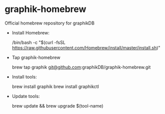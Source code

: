 # graphik-homebrew

Official homebrew repository for graphikDB

- Install Homebrew:

    
    /bin/bash -c "$(curl -fsSL https://raw.githubusercontent.com/Homebrew/install/master/install.sh)"
    

- Tap graphik-homebrew

    
    brew tap graphik git@github.com:graphikDB/graphik-homebrew.git
    

- Install tools:

    
    brew install graphik
    brew install graphikctl
    

- Update tools:

    
    brew update && brew upgrade $(tool-name)



    
    

